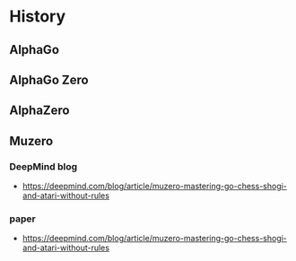 # History

## AlphaGo

## AlphaGo Zero

## AlphaZero

## Muzero
### DeepMind blog
* https://deepmind.com/blog/article/muzero-mastering-go-chess-shogi-and-atari-without-rules

### paper

* https://deepmind.com/blog/article/muzero-mastering-go-chess-shogi-and-atari-without-rules
